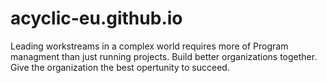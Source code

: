 # acyclic-eu.github.io
Leading workstreams in a complex world requires more of Program managment than just running projects. Build better organizations together. Give the organization the best opertunity to succeed.
